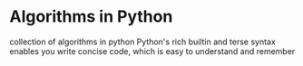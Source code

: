 Algorithms in Python
==========================

collection of algorithms in python
Python's rich builtin and terse syntax enables you write concise code, which is easy to understand and remember
